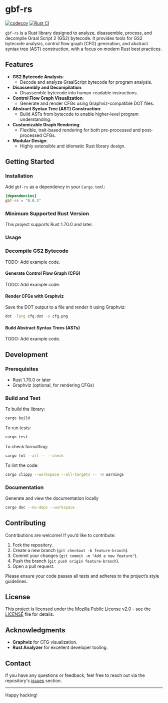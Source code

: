 # gbf-rs
[![codecov](https://codecov.io/gh/Preagonal/gbf-rs/graph/badge.svg?token=V66BCXQ5IX)](https://codecov.io/gh/Preagonal/gbf-rs)
[![Rust CI](https://github.com/cernec1999/gbf-rs/actions/workflows/rust-ci.yml/badge.svg)](https://github.com/cernec1999/gbf-rs/actions/workflows/rust-ci.yml)

`gbf-rs` is a Rust library designed to analyze, disassemble, process, and decompile Graal Script 2 (GS2) bytecode. It provides tools for GS2 bytecode analysis, control flow graph (CFG) generation, and abstract syntax tree (AST) construction, with a focus on modern Rust best practices.

## Features

- **GS2 Bytecode Analysis**:
  - Decode and analyze GraalScript bytecode for program analysis.
- **Disassembly and Decompilation**:
  - Disassemble bytecode into human-readable instructions.
- **Control Flow Graph Visualization**:
  - Generate and render CFGs using Graphviz-compatible DOT files.
- **Abstract Syntax Tree (AST) Construction**:
  - Build ASTs from bytecode to enable higher-level program understanding.
- **Customizable Graph Rendering**:
  - Flexible, trait-based rendering for both pre-processed and post-processed CFGs.
- **Modular Design**:
  - Highly extensible and idiomatic Rust library design.

## Getting Started

### Installation

Add `gbf-rs` as a dependency in your `Cargo.toml`:

```toml
[dependencies]
gbf-rs = "0.0.3"
```

### Minimum Supported Rust Version
This project supports Rust 1.70.0 and later.

### Usage

### Decompile GS2 Bytecode

TODO: Add example code.

#### Generate Control Flow Graph (CFG)

TODO: Add example code.

#### Render CFGs with Graphviz

Save the DOT output to a file and render it using Graphviz:

```bash
dot -Tpng cfg.dot -o cfg.png
```

#### Build Abstract Syntax Trees (ASTs)

TODO: Add example code.

## Development

### Prerequisites

- Rust 1.70.0 or later
- Graphviz (optional, for rendering CFGs)

### Build and Test

To build the library:

```bash
cargo build
```

To run tests:

```bash
cargo test
```

To check formatting:

```bash
cargo fmt --all -- --check
```

To lint the code:

```bash
cargo clippy --workspace --all-targets -- -D warnings
```

### Documentation

Generate and view the documentation locally

```bash
cargo doc --no-deps --workspace
```

## Contributing

Contributions are welcome! If you’d like to contribute:

1. Fork the repository.
2. Create a new branch (`git checkout -b feature-branch`).
3. Commit your changes (`git commit -m "Add a new feature"`).
4. Push the branch (`git push origin feature-branch`).
5. Open a pull request.

Please ensure your code passes all tests and adheres to the project’s style guidelines.

## License

This project is licensed under the Mozilla Public License v2.0 - see the [LICENSE](LICENSE) file for details.

## Acknowledgments

- **Graphviz** for CFG visualization.
- **Rust Analyzer** for excellent developer tooling.

## Contact

If you have any questions or feedback, feel free to reach out via the repository's [issues](https://github.com/cernec1999/gbf-rs/issues) section.

---

Happy hacking!
